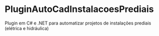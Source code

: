 # PluginAutoCadInstalacoesPrediais
Plugin em C# e .NET para automatizar projetos de instalações prediais (elétrica e hidráulica)

